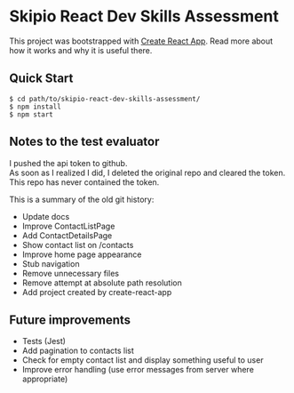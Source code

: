 # Skipio React Dev Skills Assessment

This project was bootstrapped with [Create React App](https://github.com/facebookincubator/create-react-app).
Read more about how it works and why it is useful there.

## Quick Start

```
$ cd path/to/skipio-react-dev-skills-assessment/
$ npm install
$ npm start
```

## Notes to the test evaluator

I pushed the api token to github.  
As soon as I realized I did, I deleted the original repo and cleared the token.  
This repo has never contained the token.  

This is a summary of the old git history:
- Update docs
- Improve ContactListPage
- Add ContactDetailsPage
- Show contact list on /contacts
- Improve home page appearance
- Stub navigation
- Remove unnecessary files
- Remove attempt at absolute path resolution
- Add project created by create-react-app

## Future improvements

- Tests (Jest)
- Add pagination to contacts list
- Check for empty contact list and display something useful to user
- Improve error handling (use error messages from server where appropriate)
